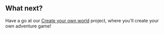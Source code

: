 ## What next?

Have a go at our [Create your own world](https://projects.raspberrypi.org/en/projects/create-your-own-world) project, where you’ll create your own adventure game!